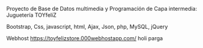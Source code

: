 Proyecto de Base de Datos multimedia y Programación de Capa intermedia: Juguetería TOYfeliZ

Bootstrap, Css, javascript, html, Ajax, Json, php, MySQL, jQuery

Webhost https://toyfelizstore.000webhostapp.com/
holi parga
